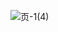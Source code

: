 ![页-1(4)](https://github.com/DaweiKang/Landfill-detection/assets/162332266/df860c39-6793-46b2-a675-a8fe39c83dec)

